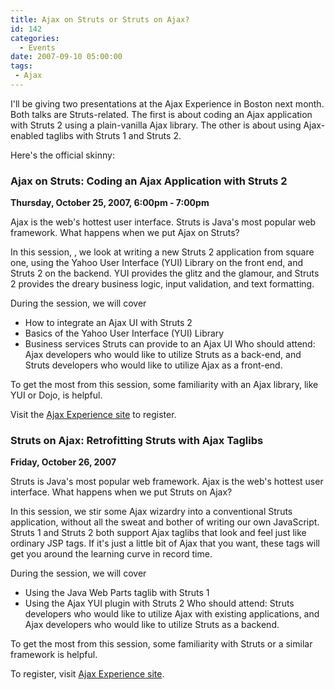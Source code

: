 ```yaml
---
title: Ajax on Struts or Struts on Ajax?
id: 142
categories:
  - Events
date: 2007-09-10 05:00:00
tags: 
 - Ajax
---
```


I'll be giving two presentations at the Ajax Experience in Boston next month. Both talks are Struts-related. The first is about coding an Ajax application with Struts 2 using a plain-vanilla Ajax library. The other is about using Ajax-enabled taglibs with Struts 1 and Struts 2.

Here's the official skinny:

### Ajax on Struts: Coding an Ajax Application with Struts 2

**Thursday, October 25, 2007, 6:00pm - 7:00pm**

Ajax is the web's hottest user interface. Struts is Java's most popular web framework. What happens when we put Ajax on Struts?

In this session, , we look at writing a new Struts 2 application from square one, using the Yahoo User Interface (YUI) Library on the front end, and Struts 2 on the backend. YUI provides the glitz and the glamour, and Struts 2 provides the dreary business logic, input validation, and text formatting.

During the session, we will cover

*   How to integrate an Ajax UI with Struts 2
*   Basics of the Yahoo User Interface (YUI) Library
*   Business services Struts can provide to an Ajax UI
Who should attend: Ajax developers who would like to utilize Struts as a back-end, and Struts developers who would like to utilize Ajax as a front-end.

To get the most from this session, some familiarity with an Ajax library, like YUI or Dojo, is helpful.

Visit the [Ajax Experience site](http://ajaxexperience.techtarget.com/east/index.html) to register.

### Struts on Ajax: Retrofitting Struts with Ajax Taglibs

**Friday, October 26, 2007**

Struts is Java's most popular web framework. Ajax is the web's hottest user interface. What happens when we put Struts on Ajax?

In this session, we stir some Ajax wizardry into a conventional Struts application, without all the sweat and bother of writing our own JavaScript. Struts 1 and Struts 2 both support Ajax taglibs that look and feel just like ordinary JSP tags. If it's just a little bit of Ajax that you want, these tags will get you around the learning curve in record time.

During the session, we will cover

*   Using the Java Web Parts taglib with Struts 1
*   Using the Ajax YUI plugin with Struts 2
Who should attend: Struts developers who would like to utilize Ajax with existing applications, and Ajax developers who would like to utilize Struts as a backend.

To get the most from this session, some familiarity with Struts or a similar framework is helpful.

To register, visit [Ajax Experience site](http://ajaxexperience.techtarget.com/east/index.html).